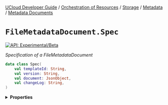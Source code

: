 [UCloud Developer Guide](/docs/developer-guide/README.md) / [Orchestration of Resources](/docs/developer-guide/orchestration/README.md) / [Storage](/docs/developer-guide/orchestration/storage/README.md) / [Metadata](/docs/developer-guide/orchestration/storage/metadata/README.md) / [Metadata Documents](/docs/developer-guide/orchestration/storage/metadata/documents.md)

# `FileMetadataDocument.Spec`


[![API: Experimental/Beta](https://img.shields.io/static/v1?label=API&message=Experimental/Beta&color=orange&style=flat-square)](/docs/developer-guide/core/api-conventions.md)


_Specification of a FileMetadataDocument_

```kotlin
data class Spec(
    val templateId: String,
    val version: String,
    val document: JsonObject,
    val changeLog: String,
)
```

<details>
<summary>
<b>Properties</b>
</summary>

<details>
<summary>
<code>templateId</code>: <code><code><a href='https://kotlinlang.org/api/latest/jvm/stdlib/kotlin/-string/'>String</a></code></code> The ID of the `FileMetadataTemplate` that this document conforms to
</summary>





</details>

<details>
<summary>
<code>version</code>: <code><code><a href='https://kotlinlang.org/api/latest/jvm/stdlib/kotlin/-string/'>String</a></code></code> The version of the `FileMetadataTemplate` that this document conforms to
</summary>





</details>

<details>
<summary>
<code>document</code>: <code><code><a href='https://kotlin.github.io/kotlinx.serialization/kotlinx-serialization-json/kotlinx-serialization-json/kotlinx.serialization.json/-json-object/index.html'>JsonObject</a></code></code> The document which fills out the template
</summary>





</details>

<details>
<summary>
<code>changeLog</code>: <code><code><a href='https://kotlinlang.org/api/latest/jvm/stdlib/kotlin/-string/'>String</a></code></code> Reason for this change
</summary>





</details>



</details>


